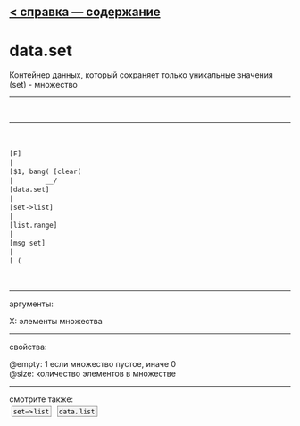 [< справка — содержание](index.html)
---

# data.set


Контейнер данных, который сохраняет только уникальные значения (set) - множество

---

<br>


---


```


[F]
|
[$1, bang( [clear(
|        __/
[data.set]
|
[set->list]
|
[list.range]
|
[msg set]
|
[ (

            
```

---
аргументы:

X: элементы множества<br>

---
свойства:

@empty: 1 если множество пустое, иначе 0<br>
@size: количество элементов в множестве<br>

---
смотрите также:<br>
[![set-&gt;list](img/object_set-&gt;list.png)](set->list.html)
[![data.list](img/object_data.list.png)](data.list.html)
